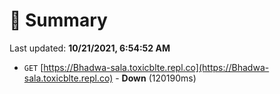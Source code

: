 # 📖 Summary
Last updated: **10/21/2021, 6:54:52 AM**

- `GET` [https://Bhadwa-sala.toxicblte.repl.co](https://Bhadwa-sala.toxicblte.repl.co) - **Down** (120190ms)
